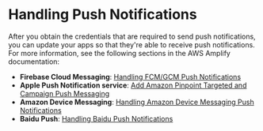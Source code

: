# Handling Push Notifications<a name="integrate-push-services"></a>

After you obtain the credentials that are required to send push notifications, you can update your apps so that they're able to receive push notifications\. For more information, see the following sections in the AWS Amplify documentation:
+ **Firebase Cloud Messaging**: [Handling FCM/GCM Push Notifications](https://aws-amplify.github.io/docs/android/push-notifications-handle-fcm)
+ **Apple Push Notification service**: [Add Amazon Pinpoint Targeted and Campaign Push Messaging](https://aws-amplify.github.io/docs/ios/push-notifications#add-amazon-pinpoint-targeted-and-campaign-push-messaging) 
+ **Amazon Device Messaging**: [Handling Amazon Device Messaging Push Notifications](https://aws-amplify.github.io/docs/android/push-notifications-handle-adm)
+ **Baidu Push**: [Handling Baidu Push Notifications](https://aws-amplify.github.io/docs/android/push-notifications-handle-baidu)